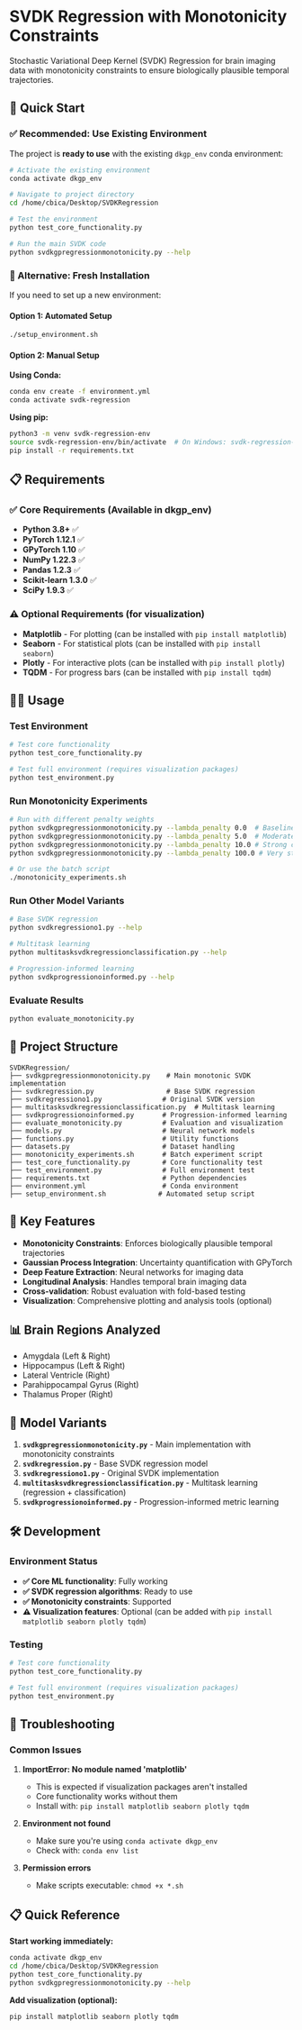 # SVDK Regression with Monotonicity Constraints

Stochastic Variational Deep Kernel (SVDK) Regression for brain imaging data with monotonicity constraints to ensure biologically plausible temporal trajectories.

## 🚀 Quick Start

### ✅ Recommended: Use Existing Environment

The project is **ready to use** with the existing `dkgp_env` conda environment:

```bash
# Activate the existing environment
conda activate dkgp_env

# Navigate to project directory
cd /home/cbica/Desktop/SVDKRegression

# Test the environment
python test_core_functionality.py

# Run the main SVDK code
python svdkgpregressionmonotonicity.py --help
```

### 🔧 Alternative: Fresh Installation

If you need to set up a new environment:

#### Option 1: Automated Setup
```bash
./setup_environment.sh
```

#### Option 2: Manual Setup

**Using Conda:**
```bash
conda env create -f environment.yml
conda activate svdk-regression
```

**Using pip:**
```bash
python3 -m venv svdk-regression-env
source svdk-regression-env/bin/activate  # On Windows: svdk-regression-env\Scripts\activate
pip install -r requirements.txt
```

## 📋 Requirements

### ✅ Core Requirements (Available in dkgp_env)
- **Python 3.8+** ✅
- **PyTorch 1.12.1** ✅
- **GPyTorch 1.10** ✅
- **NumPy 1.22.3** ✅
- **Pandas 1.2.3** ✅
- **Scikit-learn 1.3.0** ✅
- **SciPy 1.9.3** ✅

### ⚠️ Optional Requirements (for visualization)
- **Matplotlib** - For plotting (can be installed with `pip install matplotlib`)
- **Seaborn** - For statistical plots (can be installed with `pip install seaborn`)
- **Plotly** - For interactive plots (can be installed with `pip install plotly`)
- **TQDM** - For progress bars (can be installed with `pip install tqdm`)

## 🏃‍♂️ Usage

### Test Environment
```bash
# Test core functionality
python test_core_functionality.py

# Test full environment (requires visualization packages)
python test_environment.py
```

### Run Monotonicity Experiments
```bash
# Run with different penalty weights
python svdkgpregressionmonotonicity.py --lambda_penalty 0.0  # Baseline
python svdkgpregressionmonotonicity.py --lambda_penalty 5.0  # Moderate constraint
python svdkgpregressionmonotonicity.py --lambda_penalty 10.0 # Strong constraint
python svdkgpregressionmonotonicity.py --lambda_penalty 100.0 # Very strong constraint

# Or use the batch script
./monotonicity_experiments.sh
```

### Run Other Model Variants
```bash
# Base SVDK regression
python svdkregressiono1.py --help

# Multitask learning
python multitasksvdkregressionclassification.py --help

# Progression-informed learning
python svdkprogressionoinformed.py --help
```

### Evaluate Results
```bash
python evaluate_monotonicity.py
```

## 📁 Project Structure

```
SVDKRegression/
├── svdkgpregressionmonotonicity.py    # Main monotonic SVDK implementation
├── svdkregression.py                  # Base SVDK regression
├── svdkregressiono1.py               # Original SVDK version
├── multitasksvdkregressionclassification.py  # Multitask learning
├── svdkprogressionoinformed.py       # Progression-informed learning
├── evaluate_monotonicity.py          # Evaluation and visualization
├── models.py                         # Neural network models
├── functions.py                      # Utility functions
├── datasets.py                       # Dataset handling
├── monotonicity_experiments.sh       # Batch experiment script
├── test_core_functionality.py        # Core functionality test
├── test_environment.py               # Full environment test
├── requirements.txt                  # Python dependencies
├── environment.yml                   # Conda environment
├── setup_environment.sh             # Automated setup script
```

## 🧠 Key Features

- **Monotonicity Constraints**: Enforces biologically plausible temporal trajectories
- **Gaussian Process Integration**: Uncertainty quantification with GPyTorch
- **Deep Feature Extraction**: Neural networks for imaging data
- **Longitudinal Analysis**: Handles temporal brain imaging data
- **Cross-validation**: Robust evaluation with fold-based testing
- **Visualization**: Comprehensive plotting and analysis tools (optional)

## 📊 Brain Regions Analyzed

- Amygdala (Left & Right)
- Hippocampus (Left & Right)
- Lateral Ventricle (Right)
- Parahippocampal Gyrus (Right)
- Thalamus Proper (Right)

## 🔬 Model Variants

1. **`svdkgpregressionmonotonicity.py`** - Main implementation with monotonicity constraints
2. **`svdkregression.py`** - Base SVDK regression model
3. **`svdkregressiono1.py`** - Original SVDK implementation
4. **`multitasksvdkregressionclassification.py`** - Multitask learning (regression + classification)
5. **`svdkprogressionoinformed.py`** - Progression-informed metric learning

## 🛠️ Development

### Environment Status
- **✅ Core ML functionality**: Fully working
- **✅ SVDK regression algorithms**: Ready to use
- **✅ Monotonicity constraints**: Supported
- **⚠️ Visualization features**: Optional (can be added with `pip install matplotlib seaborn plotly tqdm`)


### Testing
```bash
# Test core functionality
python test_core_functionality.py

# Test full environment (requires visualization packages)
python test_environment.py
```

## 🔧 Troubleshooting

### Common Issues

1. **ImportError: No module named 'matplotlib'**
   - This is expected if visualization packages aren't installed
   - Core functionality works without them
   - Install with: `pip install matplotlib seaborn plotly tqdm`

2. **Environment not found**
   - Make sure you're using `conda activate dkgp_env`
   - Check with: `conda env list`

3. **Permission errors**
   - Make scripts executable: `chmod +x *.sh`

## 📋 Quick Reference

**Start working immediately:**
```bash
conda activate dkgp_env
cd /home/cbica/Desktop/SVDKRegression
python test_core_functionality.py
python svdkgpregressionmonotonicity.py --help
```

**Add visualization (optional):**
```bash
pip install matplotlib seaborn plotly tqdm
```

